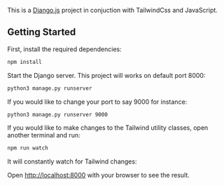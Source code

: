 This is a [Django.js](https://www.djangoproject.com/start/) project in conjuction with TailwindCss and JavaScript.

## Getting Started

First, install the required dependencies:

```bash
npm install
```
Start the Django server. This project will works on default port 8000:
```bash
python3 manage.py runserver
```
If you would like to change your port to say 9000 for instance:
```bash
python3 manage.py runserver 9000
```
If you would like to make changes to the Tailwind utility classes, open another terminal and run:
```bash
npm run watch
```
It will constantly watch for Tailwind changes:

Open [http://localhost:8000](http://localhost:8000) with your browser to see the result.

